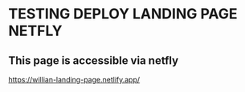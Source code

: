 # TESTING DEPLOY LANDING PAGE NETFLY

## This page is accessible via netfly

https://willian-landing-page.netlify.app/